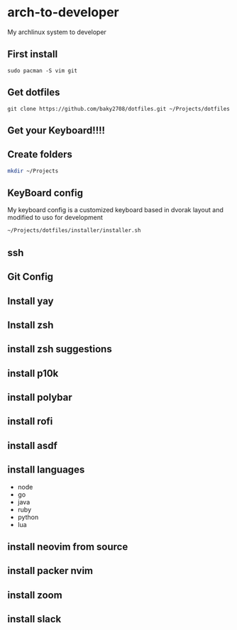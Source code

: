 # arch-to-developer
My archlinux system to developer

## First install
```
sudo pacman -S vim git
```
## Get dotfiles

```
git clone https://github.com/baky2708/dotfiles.git ~/Projects/dotfiles
```

## Get your Keyboard!!!!

## Create folders
``` bash
mkdir ~/Projects
```


## KeyBoard config
My keyboard config is a customized keyboard based in dvorak layout and modified to uso for development

``` bash
~/Projects/dotfiles/installer/installer.sh
```

## ssh

## Git Config

## Install yay

## Install zsh

## install zsh suggestions

## install p10k

## install polybar

## install rofi

## install asdf

## install languages

- node
- go
- java
- ruby
- python
- lua

## install neovim from source

## install packer nvim

## install zoom

## install slack
